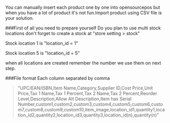 You can manually insert each product one by one into opensourcepos but when you have a lot of product it's not fun.Import product using CSV file is your solution.

###First of all you  need to prepare yourself
Do you plan to use multi stock locations don't forget to create a stock at "store setting > stock" 


Stock location 1 is "location_id = 1"

Stock location 5 is "location_id = 5"

when all locations are created remember the number we use them on next step.


###File format
Each column separated by comma
>"UPC/EAN/ISBN,Item Name,Category,Supplier ID,Cost Price,Unit Price,Tax 1 Name,Tax 1 Percent,Tax 2 Name,Tax 2 Percent,Reorder Level,Description,Allow Alt Description,Item has Serial Number,custom1,custom2,custom3,custom4,custom5,custom6,custom7,custom8,custom9,custom10,item_image,location_id1,quantity1,location_id2,quantity2,location_id3,quantity3,location_id(n),quantity(n)"